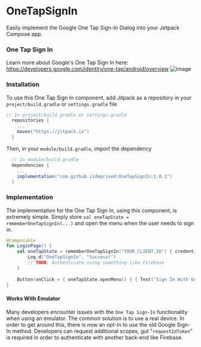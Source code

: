 # OneTapSignIn
Easily implement the Google One Tap Sign-In Dialog into your Jetpack Compose app.

### One Tap Sign In
Learn more about Google's One Tap Sign In here:
https://developers.google.com/identity/one-tap/android/overview
![image](https://github.com/iideprived/OneTapSignIn/assets/117201446/7431799c-f084-41da-b859-6d2bdf63f276)

### Installation
To use this One Tap Sign In component, add Jitpack as a repository in your `project/build.gradle` or `settings.gradle` file
```groovy
// In project/build.gradle or settings.gradle
  repositories {
    ...
    maven("https://jitpack.io")
  }
```
Then, in your `module/build.gradle`, import the dependency
```groovy
  // In module/build.gradle
  dependencies {
    ...
    implementation("com.github.iideprived:OneTapSignIn:1.0.1")
  }
```

### Implementation
The implementation for the One Tap Sign In, using this component, is extremely simple. Simply store `val oneTapState = rememberOneTapSignIn(...)` and open the menu when the user needs to sign in.
```kotlin
@Composable
fun LoginPage() {
    val oneTapState = rememberOneTapSignIn("YOUR_CLIENT_ID") { credential ->
        Log.d("OneTapSignIn", "Success!")
        // TODO: Authenticate using something like Firebase
    }
  
    Button(onClick = { oneTapState.openMenu() } { Text("Sign In With Google") }
}
```

#### Works With Emulator
Many developers encounter issues with the ```One Tap Sign-In``` functionality when using an emulator. The common solution is to use a real device. In order to get around this, there is now an opt-in to use the old Google Sign-In method. Developers can request additional scopes, gut "```requestIdToken```" is required in order to authenticate with another back-end like Firebase.
